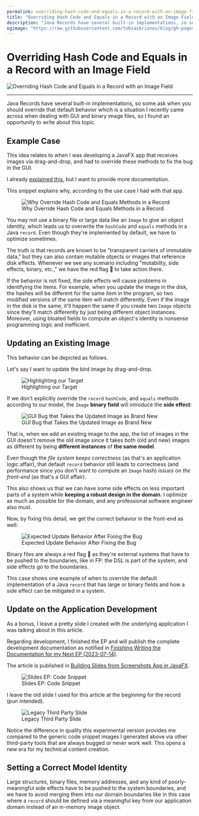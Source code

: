 ```yaml
---
permalink: overriding-hash-code-and-equals-in-a-record-with-an-image-field
title: "Overriding Hash Code and Equals in a Record with an Image Field"
description: "Java Records have several built-in implementations, so some ask when you should override that default behavior which is a situation I recently came across when dealing with GUI and binary image files, so I found an opportunity to write about this topic."
ogimage: "https://raw.githubusercontent.com/tobiasbriones/blog/gh-pages/overriding-hash-code-and-equals-in-a-record-with-an-image-field/overriding-hash-code-and-equals-in-a-record-with-an-image-field.png"
---
```



<!-- Copyright (c) 2023 Tobias Briones. All rights reserved. -->
<!-- SPDX-License-Identifier: CC-BY-4.0 -->
<!-- This file is part of https://github.com/tobiasbriones/blog -->

# Overriding Hash Code and Equals in a Record with an Image Field

<img src="overriding-hash-code-and-equals-in-a-record-with-an-image-field.png" alt="Overriding Hash Code and Equals in a Record with an Image Field" />

---

Java Records have several built-in implementations, so some ask when you should
override that default behavior which is a situation I recently came across when
dealing with GUI and binary image files, so I found an opportunity to write
about this topic.

## Example Case

This idea relates to when I was developing a JavaFX app that receives images via
drag-and-drop, and had to override these methods to fix the bug in the GUI.

I already
[explained this](/building-slides-from-screenshots-app-in-javafx#application-data),
but I want to provide more documentation.

This snippet explains why, according to the use case I had with that app.

<figure>
    <img src="why-override-hash-code-and-equals-methods-in-a-record.png" alt="Why Override Hash Code and Equals Methods in a Record" />
    <figcaption>Why Override Hash Code and Equals Methods in a Record</figcaption>
</figure>

You may not use a binary file or large data like an `Image` to give an object
identity, which leads us to overwrite the `hashCode` and `equals` methods in a
Java `record`. Even though they're implemented by default, we have to optimize
sometimes.

The truth is that records are known to be "transparent carriers of immutable
data," but they can also contain mutable objects or images that reference disk
effects. Whenever we see any scenario including "mutability, side effects,
binary, etc.," we have the red flag 🚩 to take action there.

If the behavior is not fixed, the side effects will cause problems in
identifying the items. For example, when you update the image in the disk, the
hashes will be different for the same item in the program, so two modified
versions of the same item will match differently. Even if the image in the disk
is the same, it'll happen the same if you create two `Image` objects since
they'll match differently by just being different object instances. Moreover,
using bloated fields to compute an object's identity is nonsense programming
logic and inefficient.

## Updating an Existing Image

This behavior can be depicted as follows.

Let's say I want to update the bird image by drag-and-drop.

<figure>
    <img src="images/highlighting-our-target.png" alt="Highlighting our Target" />
    <figcaption>Highlighting our Target</figcaption>
</figure>

If we don't explicitly override the `record` `hashCode`, and `equals` methods
according to our model, the `Image` **binary field** will introduce the **side
effect**:

<figure>
    <img src="images/gui-bug-that-takes-the-updated-image-as-brand-new.png" alt="GUI Bug that Takes the Updated Image as Brand New" />
    <figcaption>GUI Bug that Takes the Updated Image as Brand New</figcaption>
</figure>

That is, when we add an existing image to the app, the list of images in the GUI
doesn't remove the old image since it takes both (old and new) images as
different by being **different instances** of **the same model**.

Even though the *file system keeps correctness* (as that's an application logic
affair), that default `record` behavior still leads to correctness (and
performance since you don't want to compute an `Image` hash) *issues on the
front-end* (as that's a GUI affair).

This also shows us that we can have some side effects on less important parts of
a system while **keeping a robust design in the domain**. I optimize as much as
possible for the domain, and any professional software engineer also must.

Now, by fixing this detail, we get the correct behavior in the front-end as
well:

<figure>
    <img src="images/expected-update-behavior-after-fixing-the-bug.png" alt="Expected Update Behavior After Fixing the Bug" />
    <figcaption>Expected Update Behavior After Fixing the Bug</figcaption>
</figure>

Binary files are always a red flag 🚩 as they're external systems that have to be
pushed to the boundaries, like in FP: the DSL is part of the system, and side
effects go to the boundaries.

This case shows one example of when to override the default implementation of a
Java `record` that has large or binary fields and how a side effect can be
mitigated in a system.

## Update on the Application Development

As a bonus, I leave a pretty slide I created with the underlying application I
was talking about in this article.

Regarding development, I finished the EP and will publish the complete
development documentation as notified in
[Finishing Writing the Documentation for my Next EP (2023-07-14)](/finishing-writing-the-documentation-for-my-next-ep-2023-07-14).

The article is published in
[Building Slides from Screenshots App in JavaFX](https://blog.mathsoftware.engineer/building-slides-from-screenshots-app-in-javafx).

<figure>
    <img src="slides-ep-_-code-snippet.png" alt="Slides EP: Code Snippet" />
    <figcaption>Slides EP: Code Snippet</figcaption>
</figure>

I leave the old slide I used for this article at the beginning for the record
(pun intended).

<figure>
    <img src="legacy-third-party-slide.png" alt="Legacy Third Party Slide" />
    <figcaption>Legacy Third Party Slide</figcaption>
</figure>

Notice the difference in quality this experimental version provides me compared
to the generic code snippet images I generated above via other third-party tools
that are always bugged or never work well. This opens a new era for my technical
content creation.

## Setting a Correct Model Identity

Large structures, binary files, memory addresses, and any kind of
poorly-meaningful side effects have to be pushed to the system boundaries, and
we have to avoid merging them into our domain boundaries like in this case where
a `record` should be defined via a meaningful key from our application domain
instead of an in-memory image object.





